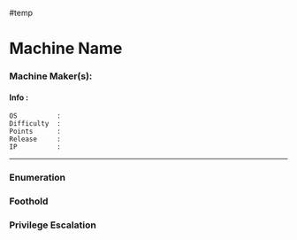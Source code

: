 #temp
# Machine Name
### Machine Maker(s):

#### Info :
``` 
OS          : 
Difficulty  : 
Points      : 
Release     : 
IP          : 
```
---
### Enumeration
### Foothold
### Privilege Escalation